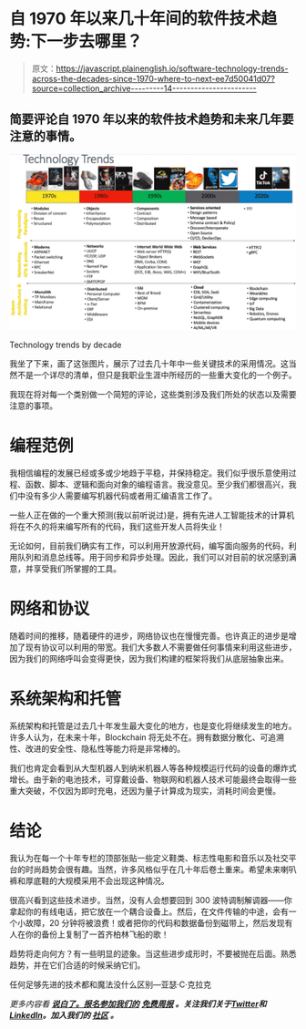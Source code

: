 # 自 1970 年以来几十年间的软件技术趋势:下一步去哪里？

> 原文：<https://javascript.plainenglish.io/software-technology-trends-across-the-decades-since-1970-where-to-next-ee7d50041d07?source=collection_archive---------14----------------------->

## 简要评论自 1970 年以来的软件技术趋势和未来几年要注意的事情。

![](img/fb79a2e77f1f5f6f0f5a8bfef24d6279.png)

Technology trends by decade

我坐了下来，画了这张图片，展示了过去几十年中一些关键技术的采用情况。这当然不是一个详尽的清单，但只是我职业生涯中所经历的一些重大变化的一个例子。

我现在将对每一个类别做一个简短的评论，这些类别涉及我们所处的状态以及需要注意的事项。

# 编程范例

我相信编程的发展已经或多或少地趋于平稳，并保持稳定。我们似乎很乐意使用过程、函数、脚本、逻辑和面向对象的编程语言。我没意见。至少我们都很高兴，我们中没有多少人需要编写机器代码或者用汇编语言工作了。

一些人正在做的一个重大预测(我以前听说过)是，拥有先进人工智能技术的计算机将在不久的将来编写所有的代码，我们这些开发人员将失业！

无论如何，目前我们确实有工作，可以利用开放源代码，编写面向服务的代码，利用队列和消息总线等。用于同步和异步处理。因此，我们可以对目前的状况感到满意，并享受我们所掌握的工具。

# 网络和协议

随着时间的推移，随着硬件的进步，网络协议也在慢慢完善。也许真正的进步是增加了现有协议可以利用的带宽。我们大多数人不需要做任何事情来利用这些进步，因为我们的网络呼叫会变得更快，因为我们构建的框架将我们从底层抽象出来。

# 系统架构和托管

系统架构和托管是过去几十年发生最大变化的地方，也是变化将继续发生的地方。许多人认为，在未来十年，Blockchain 将无处不在。拥有数据分散化、可追溯性、改进的安全性、隐私性等能力将是非常棒的。

我们也肯定会看到从大型机器人到纳米机器人等各种规模运行代码的设备的爆炸式增长。由于新的电池技术，可穿戴设备、物联网和机器人技术可能最终会取得一些重大突破，不仅因为即时充电，还因为量子计算成为现实，消耗时间会更慢。

# 结论

我认为在每一个十年专栏的顶部张贴一些定义鞋类、标志性电影和音乐以及社交平台的时尚趋势会很有趣。当然，许多风格似乎在几十年后卷土重来。希望未来喇叭裤和厚底鞋的大规模采用不会出现这种情况。

很高兴看到这些技术进步。当然，没有人会想要回到 300 波特调制解调器——你拿起你的有线电话，把它放在一个耦合设备上。然后，在文件传输的中途，会有一个小故障，20 分钟将被浪费！或者把你的代码和数据备份到磁带上，然后发现有人在你的备份上复制了一首齐柏林飞船的歌！

趋势将走向何方？有一些明显的迹象。当这些进步成形时，不要被抛在后面。熟悉趋势，并在它们合适的时候采纳它们。

任何足够先进的技术都和魔法没什么区别—亚瑟·C·克拉克

*更多内容看* [***说白了。报名参加我们的***](https://plainenglish.io/) **[***免费周报***](http://newsletter.plainenglish.io/) *。关注我们关于*[***Twitter***](https://twitter.com/inPlainEngHQ)*和*[***LinkedIn***](https://www.linkedin.com/company/inplainenglish/)*。加入我们的* [***社区***](https://discord.gg/GtDtUAvyhW) *。***